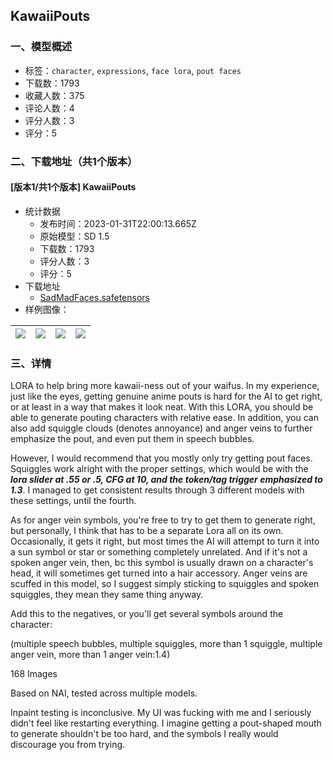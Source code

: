 ## KawaiiPouts
### 一、模型概述

- 标签：`character`, `expressions`, `face lora`, `pout faces`
- 下载数：1793
- 收藏人数：375
- 评论人数：4
- 评分人数：3
- 评分：5

### 二、下载地址（共1个版本）

#### [版本1/共1个版本] KawaiiPouts

- 统计数据
  - 发布时间：2023-01-31T22:00:13.665Z
  - 原始模型：SD 1.5
  - 下载数：1793
  - 评分人数：3
  - 评分：5
- 下载地址
  - [SadMadFaces.safetensors](https://civitai.com/api/download/models/7068)
- 样例图像：

| <img src="https://image.civitai.com/xG1nkqKTMzGDvpLrqFT7WA/0a219a9d-d401-44bd-a283-a8e048ac9900/width=450/65045.jpeg" /> | <img src="https://image.civitai.com/xG1nkqKTMzGDvpLrqFT7WA/b0649f4b-0160-4297-bf9e-01d79de77500/width=450/65064.jpeg" /> | <img src="https://image.civitai.com/xG1nkqKTMzGDvpLrqFT7WA/372d5361-16d1-4cb9-1d8d-defcdd92c700/width=450/65063.jpeg" /> | <img src="https://image.civitai.com/xG1nkqKTMzGDvpLrqFT7WA/46fa260f-ff2f-449c-6523-128139188600/width=450/65062.jpeg" /> |
| ---- | ---- | ---- | ---- |


### 三、详情
<p>LORA to help bring more kawaii-ness out of your waifus. In my experience, just like the eyes, getting genuine anime pouts is hard for the AI to get right, or at least in a way that makes it look neat. With this LORA, you should be able to generate pouting characters with relative ease. In addition, you can also add squiggle clouds (denotes annoyance) and anger veins to further emphasize the pout, and even put them in speech bubbles.</p><p></p><p>However, I would recommend that you mostly only try getting pout faces. Squiggles work alright with the proper settings, which would be with the <strong><em>lora slider at .55 or .5, CFG at 10, and the token/tag trigger emphasized to 1.3</em></strong>. I managed to get consistent results through 3 different models with these settings, until the fourth.</p><p>As for anger vein symbols, you're free to try to get them to generate right, but personally, I think that has to be a separate Lora all on its own. Occasionally, it gets it right, but most times the AI will attempt to turn it into a sun symbol or star or something completely unrelated. And if it's not a spoken anger vein, then, bc this symbol is usually drawn on a character's head, it will sometimes get turned into a hair accessory. Anger veins are scuffed in this model, so I suggest simply sticking to squiggles and spoken squiggles, they mean they same thing anyway.</p><p></p><p>Add this to the negatives, or you'll get several symbols around the character:</p><p>(multiple speech bubbles, multiple squiggles, more than 1 squiggle, multiple anger vein, more than 1 anger vein:1.4)</p><p></p><p>168 Images</p><p>Based on NAI, tested across multiple models.</p><p>Inpaint testing is inconclusive. My UI was fucking with me and I seriously didn't feel like restarting everything. I imagine getting a pout-shaped mouth to generate shouldn't be too hard, and the symbols I really would discourage you from trying.</p>